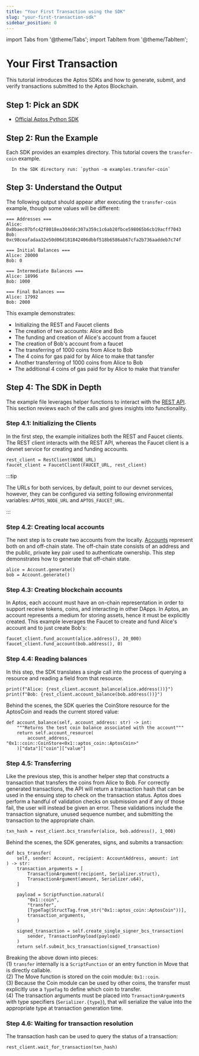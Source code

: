 ```yaml
---
title: "Your First Transaction using the SDK"
slug: "your-first-transaction-sdk"
sidebar_position: 0
---
```


import Tabs from '@theme/Tabs';
import TabItem from '@theme/TabItem';

# Your First Transaction

This tutorial introduces the Aptos SDKs and how to generate, submit, and verify transactions submitted to the Aptos Blockchain.

## Step 1: Pick an SDK

* [Official Aptos Python SDK][python-sdk]

## Step 2: Run the Example

Each SDK provides an examples directory. This tutorial covers the `transfer-coin` example.

<Tabs>
  <TabItem value="python" label="Python">

      In the SDK directory run: `python -m examples.transfer-coin`
  </TabItem>
  <TabItem value="typescript" label="Typescript">
  </TabItem>
</Tabs>

## Step 3: Understand the Output

The following output should appear after executing the `transfer-coin` example, though some values will be different:

```
=== Addresses ===
Alice: 0x0baec07bfc42f8018ea304ddc307a359c1c6ab20fbce598065b6cb19acff7043
Bob: 0xc98ceafadaa32e50d06d181842406dbbf518b6586ab67cfa2b736aaddeb7c74f

=== Initial Balances ===
Alice: 20000
Bob: 0

=== Intermediate Balances ===
Alice: 18996
Bob: 1000

=== Final Balances ===
Alice: 17992
Bob: 2000
```

This example demonstrates:

* Initializing the REST and Faucet clients
* The creation of two accounts: Alice and Bob
* The funding and creation of Alice's account from a faucet
* The creation of Bob's account from a faucet
* The transferring of 1000 coins from Alice to Bob
* The 4 coins for gas paid for by Alice to make that tansfer
* Another transferring of 1000 coins from Alice to Bob
* The additional 4 coins of gas paid for by Alice to make that transfer

## Step 4: The SDK in Depth

The example file leverages helper functions to interact with the [REST API][rest_spec]. This section reviews each of the calls and gives insights into functionality.

### Step 4.1: Initializing the Clients

In the first step, the example initializes both the REST and Faucet clients. The REST client interacts with the REST API, whereas the Faucet client is a devnet service for creating and funding accounts.

<Tabs>
  <TabItem value="python" label="Python">

```
rest_client = RestClient(NODE_URL)
faucet_client = FaucetClient(FAUCET_URL, rest_client)
```
  </TabItem>
  <TabItem value="typescript" label="Typescript">
  </TabItem>
</Tabs>

:::tip

The URLs for both services, by default, point to our devnet services, however, they can be configured via setting following environmental variables: `APTOS_NODE_URL` and `APTOS_FAUCET_URL`.

:::

### Step 4.2: Creating local accounts

The next step is to create two accounts from the locally. [Accounts][account_basics] represent both on and off-chain state. The off-chain state consists of an address and the public, private key pair used to authenticate ownership. This step demonstrates how to generate that off-chain state.

<Tabs>
  <TabItem value="python" label="Python">

```
alice = Account.generate()
bob = Account.generate()
```
  </TabItem>
  <TabItem value="typescript" label="Typescript">
  </TabItem>
</Tabs>

### Step 4.3: Creating blockchain accounts

In Aptos, each account must have an on-chain representation in order to support receive tokens, coins, and interacting in other DApps. In Aptos, an account represents a medium for storing assets, hence it must be explicitly created. This example leverages the Faucet to create and fund Alice's account and to just create Bob's:

<Tabs>
  <TabItem value="python" label="Python">

```
faucet_client.fund_account(alice.address(), 20_000)
faucet_client.fund_account(bob.address(), 0)
```
  </TabItem>
  <TabItem value="typescript" label="Typescript">
  </TabItem>
</Tabs>

### Step 4.4: Reading balances

In this step, the SDK translates a single call into the process of querying a resource and reading a field from that resource.

<Tabs>
  <TabItem value="python" label="Python">

```
print(f"Alice: {rest_client.account_balance(alice.address())}")
print(f"Bob: {rest_client.account_balance(bob.address())}")
```

Behind the scenes, the SDK queries the CoinStore resource for the AptosCoin and reads the current stored value:
```
def account_balance(self, account_address: str) -> int:
    """Returns the test coin balance associated with the account"""
    return self.account_resource(
        account_address, "0x1::coin::CoinStore<0x1::aptos_coin::AptosCoin>"
    )["data"]["coin"]["value"]
```
  </TabItem>
  <TabItem value="typescript" label="Typescript">
  </TabItem>
</Tabs>

### Step 4.5: Transferring

Like the previous step, this is another helper step that constructs a transaction that transfers the coins from Alice to Bob. For correctly generated transactions, the API will return a transaction hash that can be used in the ensuing step to check on the transaction status. Aptos does perform a handful of validation checks on submission and if any of those fail, the user will instead be given an error. These validations include the transaction signature, unused sequence number, and submitting the transaction to the appropriate chain.

<Tabs>
  <TabItem value="python" label="Python">

```
txn_hash = rest_client.bcs_transfer(alice, bob.address(), 1_000)
```

Behind the scenes, the SDK generates, signs, and submits a transaction:
```
def bcs_transfer(
    self, sender: Account, recipient: AccountAddress, amount: int
) -> str:
    transaction_arguments = [
        TransactionArgument(recipient, Serializer.struct),
        TransactionArgument(amount, Serializer.u64),
    ]

    payload = ScriptFunction.natural(
        "0x1::coin",
        "transfer",
        [TypeTag(StructTag.from_str("0x1::aptos_coin::AptosCoin"))],
        transaction_arguments,
    )

    signed_transaction = self.create_single_signer_bcs_transaction(
        sender, TransactionPayload(payload)
    )
    return self.submit_bcs_transaction(signed_transaction)
```

Breaking the above down into pieces:<br/>
(1) `transfer` internally is a `ScriptFunction` or an entry function in Move that is directly callable.<br/>
(2) The Move function is stored on the coin module: `0x1::coin`.<br/>
(3) Because the Coin module can be used by other coins, the transfer must explicitly use a `TypeTag` to define which coin to transfer.<br/>
(4) The transaction arguments must be placed into `TransactionArgument`s with type specifiers (`Serializer.{type}`), that will serialize the value into the appropriate type at transaction generation time.

  </TabItem>
  <TabItem value="typescript" label="Typescript">
  </TabItem>
</Tabs>

### Step 4.6: Waiting for transaction resolution

The transaction hash can be used to query the status of a transaction:

<Tabs>
  <TabItem value="python" label="Python">

```
rest_client.wait_for_transaction(txn_hash)
```
  </TabItem>
  <TabItem value="typescript" label="Typescript">
  </TabItem>
</Tabs>

[account_basics]: /concepts/basics-accounts
[python-sdk]: /sdks/python-sdk
[rest_spec]: https://fullnode.devnet.aptoslabs.com/v1/spec#/
